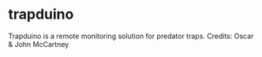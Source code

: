 # trapduino
Trapduino is a remote monitoring solution for predator traps.
Credits: Oscar & John McCartney
